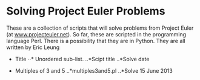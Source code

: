 Solving Project Euler Problems
==============================
These are a collection of scripts that will solve problems from Project Euler
(at www.projecteuler.net). So far, these are scripted in the programming
language Perl. There is a possibility that they are in Python. They are all
written by Eric Leung

* Title
⋅⋅* Unordered sub-list.
..*Scipt title
..*Solve date

* Multiples of 3 and 5
..*multiples3and5.pl
..*Solve 15 June 2013
